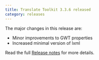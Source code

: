 ```yaml
---
title: Translate Toolkit 3.3.6 released
category: releases
---
```


The major changes in this release are:

- Minor improvements to GWT properties
- Increased minimal version of lxml

Read the full [Release notes](http://docs.translatehouse.org/projects/translate-toolkit/en/latest/releases/3.3.6.html) for more details.
